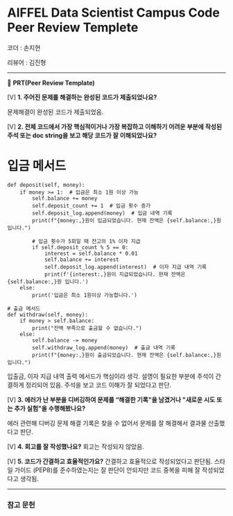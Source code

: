 
# AIFFEL Data Scientist Campus Code Peer Review Templete

코더 : 손지현

리뷰어 : 김진형

---

🔑 **PRT(Peer Review Template)**

[V]  **1. 주어진 문제를 해결하는 완성된 코드가 제출되었나요?**

문제해결이 완성된 코드가 제출되었음.
    
[V]  **2. 전체 코드에서 가장 핵심적이거나 가장 복잡하고 이해하기 어려운 부분에 작성된 주석 또는 doc string을 보고 해당 코드가 잘 이해되었나요?**

  # 입금 메서드
    def deposit(self, money):
        if money >= 1:  # 입금은 최소 1원 이상 가능
            self.balance += money
            self.deposit_count += 1  # 입금 횟수 증가
            self.deposit_log.append(money)  # 입금 내역 기록
            print(f"{money:,}원이 입금되었습니다. 현재 잔액은 {self.balance:,}원 입니다.")

            # 입금 횟수가 5회일 때 잔고의 1% 이자 지급
            if self.deposit_count % 5 == 0:
                interest = self.balance * 0.01
                self.balance += interest
                self.deposit_log.append(interest)  # 이자 지급 내역 기록
                print(f'{interest:,}원이 지급되었습니다. 현재 잔액은 {self.balance:,}원 입니다.')
        else:
            print('입금은 최소 1원이상 가능합니다.')

    # 출금 메서드
    def withdraw(self, money):
        if money > self.balance:
            print("잔액 부족으로 출금할 수 없습니다.")
        else:
            self.balance -= money
            self.withdraw_log.append(money)  # 출금 내역 기록
            print(f"{money:,}원이 출금되었습니다. 현재 잔액은 {self.balance:,}원 입니다.")

입출금, 이자 지급 내역 출력 메서드가 핵심이라 생각. 
설명이 필요한 부분에 주석이 간결하게 정리되어 있음. 주석을 보고 코드 이해가 잘 되었다고 판단.

[V]  **3. 에러가 난 부분을 디버깅하여 문제를 “해결한 기록"을 남겼거나 "새로운 시도 
또는 추가 실험"을 수행해봤나요?**

에러 관련해 디버깅 문제 해결 기록은 찾을 수 없어서 문제를 잘 해결해서 결과물 산출했다고 판단.
        
[V]  **4. 회고를 잘 작성했나요?**
회고는 작성되지 않았음.

[V]  **5. 코드가 간결하고 효율적인가요?**
간결하고 효율적으로 작성되었다고 판단됨. 스타일 가이드 (PEP8)를 준수하였는지는 잘 판단이 안되지만 코드 중복을 피해 잘 작성되었다고 생각됨.

---
### 참고 문헌
